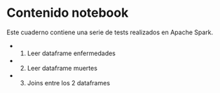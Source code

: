 # Contenido notebook

Este cuaderno contiene una serie de tests realizados en Apache Spark.

- 1. Leer dataframe enfermedades 
- 2. Leer dataframe muertes 
- 3. Joins entre los 2 dataframes
